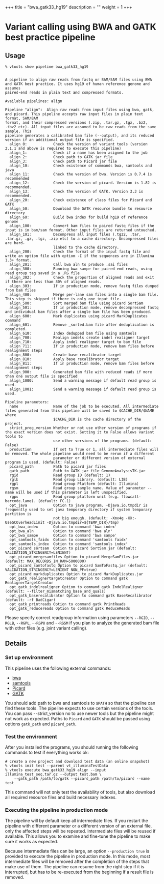 
+++
title = "bwa_gatk33_hg19"
description = ""
weight = 1
+++



# Variant calling using BWA and GATK best practice pipeline 



## Usage

    % vtools show pipeline bwa_gatk33_hg19
    

    A pipeline to align raw reads from fastq or BAM/SAM files using BWA and GATK best practice. It uses hg19 of human reference genome and assumes
    paired-end reads in plain text and compressed formats.
    
    Available pipelines: align
    
    Pipeline "align":  Align raw reads from input files using bwa, gatk, and picard. This pipeline accepts raw input files in plain text format, SAM/BAM
    format, and their compressed versions (.zip, .tar.gz, .tgz, .bz2, .tbz2 etc). All input files are assumed to be raw reads from the same sample. This
    pipeline generates a calibrated bam file (--output), and its reduced version if an additional output file is specified.
      align_0:            Check the version of variant tools (version 2.1.1 and above is required to execute this pipeline)
      align_1:            Check if a name has been asigned to the job
      align_2:            Check path to GATK jar file
      align_3:            Check path to Picard jar file
      align_10:           Check existence of commands bwa, samtools and java
      align_11:           Check the version of bwa. Version is 0.7.4 is recommended
      align_12:           Check the version of picard. Version is 1.82 is recommended.
      align_13:           Check the version of GATK. Version 3.3 is recommended.
      align_20:           Check existence of class files for Picard and GATK
      align_50:           Download the GATK resource bundle to resource directory
      align_60:           Build bwa index for build hg19 of reference genome
      align_100:          Convert bam files to paired fastq files if the input is in bam/sam format. Other input files are returned untouched.
      align_101:          Decompress all input files (.tgz2, .tar, .tar.gz, .gz, .tgz, .zip etc) to a cache directory. Uncompressed files are hard-
                          linked to the cache directory.
      align_200:          Check the format of the input fastq file and write an option file with option -I if the sequences are in Illumina 1.3+ format.
      align_201:          Call bwa aln to produce .sai files
      align_300:          Running bwa sampe for paired end reads, using read group tag saved in a .RG file
      align_302:          Check the proportion of aligned reads and exit if there are less than 80% of aligned reads.
      align_303:          If in production mode, remove fastq files dumped from bam files
      align_400:          Merge per-lane sam files into a single bam file. This step is skipped if there is only one input file.
      align_500:          Sort merged bam file using picard SortSam
      align_501:          If in production mode, remove decompressed fastq and individual bam files after a single bam file has been produced.
      align_600:          Mark duplicates using picard MarkDuplicates command
      align_601:          Remove _sorted.bam file after deduplication is completed.
      align_610:          Index dedupped bam file using samtools
      align_700:          Realign indels create indel realigner target
      align_710:          Apply indel realigner target to bam file
      align_711:          If in production mode, remove bam files before realignment steps
      align_800:          Create base recalibrator target
      align_810:          Apply base recalibrator target
      align_811:          If in production mode, remove bam files before realignment steps
      align_900:          Generated bam file with reduced reads if more than one output file is specified
      align_1000:         Send a warning message if default read group is used.
      align_1001:         Send a warning message if default read group is used.
    
    Pipeline parameters:
      name                Name of the job to be executed. All intermediate files generated from this pipeline will be saved to $CACHE_DIR/$NAME where
                          $CACHE_DIR is the cache directory of the project.
      strict_prog_version Whether or not use other version of programs if the exact version does not exist. Setting it to False allows variant tools to
                          use other versions of the programs. (default: False)
      production          If set to True or 1, all intermediate files will be removed. The whole pipeline would need to be rerun if a different
                          parameter or different version of external program is used. (default: False)
      picard_path         Path to picard jar files
      gatk_path           Path to GATK jar file GenomeAnalysisTK.jar
      rgid                Read group ID (default: 1)
      rglb                Read group Library. (default: LIB)
      rgpl                Read group Platform (default: Illumina)
      rgsm                Read group sample name. Value of parameter --name will be used if this parameter is left unspecified.
      rgpu                Read group platform unit (e.g. flowcall-barcode.lane). (default: FC.1)
      opt_java            Option to java program. -Djava.io.tmpdir is frequently used to set java temporary directory if system temporary partition is
                          not big enough. (default: -Xmx4g -XX:-UseGCOverheadLimit -Djava.io.tmpdir=${TEMP_DIR}/tmp)
      opt_bwa_index       Option to command 'bwa index'
      opt_bwa_aln         Option to command 'bwa aln'
      opt_bwa_sampe       Option to command 'bwa sampe'
      opt_samtools_faidx  Option to command 'samtools faidx'
      opt_samtools_index  Option to command 'samtools index'
      opt_picard_sortsam  Option to picard SortSam.jar (default: VALIDATION_STRINGENCY=LENIENT)
      opt_picard_mergesamfiles Option to picard MergeSamFiles.jar (default: MAX_RECORDS_IN_RAM=5000000)
      opt_picard_samtofastq Option to picard SamToFastq.jar (default: VALIDATION_STRINGENCY=LENIENT NON_PF=true)
      opt_picard_markduplicates Option to picard MarkDuplicates.jar
      opt_gatk_realignertargetcreator Option to command gatk RealignerTargetCreator
      opt_gatk_indelrealigner Option to command gatk IndelRealigner (default: --filter_mismatching_base_and_quals)
      opt_gatk_baserecalibrator Option to command gatk BaseRecalibrator (default: -rf BadCigar)
      opt_gatk_printreads Option to command gatk PrintReads
      opt_gatk_reducereads Option to command gatk ReduceReads
    



Please specify correct readgroup information using parameters `--RGID`, `--RGLB`, `--RGPL`, `--RGPU` and `--RGSM` if you plan to analyze the generated bam file with other files (e.g. joint variant calling). 



## Details

### Set up environment

This pipeline uses the following external commands: 



*   [bwa][1] 
*   [samtools][2] 
*   [Picard][3] 
*   [GATK][4] 

You should add path to bwa and samtools to `$PATH` so that the pipeline can find these tools. The pipeline expects to use certain versions of the tools. You can pass --strict_version no to use newer tools but the pipeline might not work as expected. Paths to `Picard` and `GATK` should be passed using options `gatk_path` and `picard_path`. 



### Test the environment

After you installed the programs, you should running the following commands to test if everything works ok: 



    # create a new project and download test data (an online snapshot)
    % vtools init test --parent vt_illuminaTestData
    % vtools execute bwa_gatk33_hg19 align --input illumina_test_seq.tar.gz --output test.bam \
        --gatk_path /path/to/gatk --picard_path /path/to/picard --name test
    

This command will not only test the availability of tools, but also download all required resource files and build necessary indexes. 



### Executing the pipeline in production mode

The pipeline will by default keep all intermediate files. If you restart the pipeline with different parameter or a different version of an external file, only the affected steps will be repeated. Intermediate files will be reused if available. This allows you to examine and fine-tune the pipeline to make sure it works as expected. 

Because intermediate files can be large, an option `--production true` is provided to execute the pipeline in production mode. In this mode, most intermediate files will be removed after the completion of the steps that make use of them. The pipeline can resume from the right step if it is interrupted, but has to be re-executed from the beginning if a result file is removed.

 [1]: http://bio-bwa.sourceforge.net/
 [2]: http://samtools.sourceforge.net/
 [3]: http://picard.sourceforge.net/
 [4]: http://www.broadinstitute.org/gatk/